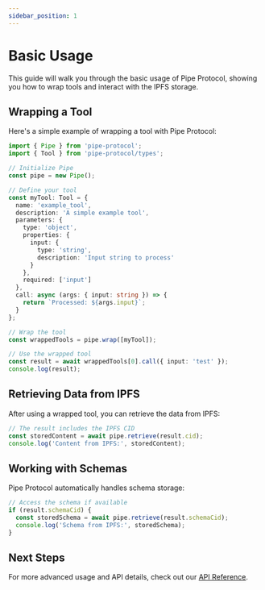 ```yaml
---
sidebar_position: 1
---
```


# Basic Usage

This guide will walk you through the basic usage of Pipe Protocol, showing you how to wrap tools and interact with the IPFS storage.

## Wrapping a Tool

Here's a simple example of wrapping a tool with Pipe Protocol:

```typescript
import { Pipe } from 'pipe-protocol';
import { Tool } from 'pipe-protocol/types';

// Initialize Pipe
const pipe = new Pipe();

// Define your tool
const myTool: Tool = {
  name: 'example_tool',
  description: 'A simple example tool',
  parameters: {
    type: 'object',
    properties: {
      input: {
        type: 'string',
        description: 'Input string to process'
      }
    },
    required: ['input']
  },
  call: async (args: { input: string }) => {
    return `Processed: ${args.input}`;
  }
};

// Wrap the tool
const wrappedTools = pipe.wrap([myTool]);

// Use the wrapped tool
const result = await wrappedTools[0].call({ input: 'test' });
console.log(result);
```

## Retrieving Data from IPFS

After using a wrapped tool, you can retrieve the data from IPFS:

```typescript
// The result includes the IPFS CID
const storedContent = await pipe.retrieve(result.cid);
console.log('Content from IPFS:', storedContent);
```

## Working with Schemas

Pipe Protocol automatically handles schema storage:

```typescript
// Access the schema if available
if (result.schemaCid) {
  const storedSchema = await pipe.retrieve(result.schemaCid);
  console.log('Schema from IPFS:', storedSchema);
}
```

## Next Steps

For more advanced usage and API details, check out our [API Reference](../api-reference/pipe). 